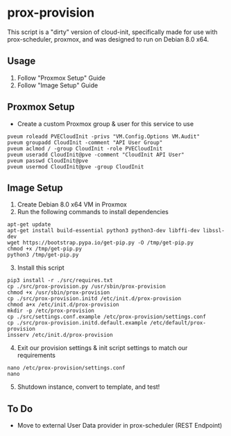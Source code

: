 prox-provision
====

This script is a "dirty" version of cloud-init, specifically made for use with
prox-scheduler, proxmox, and was designed to run on Debian 8.0 x64.

Usage
----
 1. Follow "Proxmox Setup" Guide
 2. Follow "Image Setup" Guide

Proxmox Setup
----
  * Create a custom Proxmox group & user for this service to use
  
  ```
  pveum roleadd PVECloudInit -privs "VM.Config.Options VM.Audit"
  pveum groupadd CloudInit -comment "API User Group"
  pveum aclmod / -group CloudInit -role PVECloudInit
  pveum useradd CloudInit@pve -comment "CloudInit API User"
  pveum passwd CloudInit@pve
  pveum usermod CloudInit@pve -group CloudInit
  ```

Image Setup
----
  1. Create Debian 8.0 x64 VM in Proxmox
  2. Run the following commands to install dependencies
  
    
    apt-get update
    apt-get install build-essential python3 python3-dev libffi-dev libssl-dev
    wget https://bootstrap.pypa.io/get-pip.py -O /tmp/get-pip.py
    chmod +x /tmp/get-pip.py
    python3 /tmp/get-pip.py
    
    
  3. Install this script
  
    
    pip3 install -r ./src/requires.txt
    cp ./src/prox-provision.py /usr/sbin/prox-provision
    chmod +x /usr/sbin/prox-provision
    cp ./src/prox-provision.initd /etc/init.d/prox-provision
    chmod a+x /etc/init.d/prox-provision
    mkdir -p /etc/prox-provision
    cp ./src/settings.conf.example /etc/prox-provision/settings.conf
    cp ./src/prox-provision.initd.default.example /etc/default/prox-provision
    insserv /etc/init.d/prox-provision
    
    
  4. Exit our provision settings & init script settings to match our requirements
  
    
    nano /etc/prox-provision/settings.conf
    nano
    
    
  5. Shutdown instance, convert to template, and test!

To Do
----
  * Move to external User Data provider in prox-scheduler (REST Endpoint)
